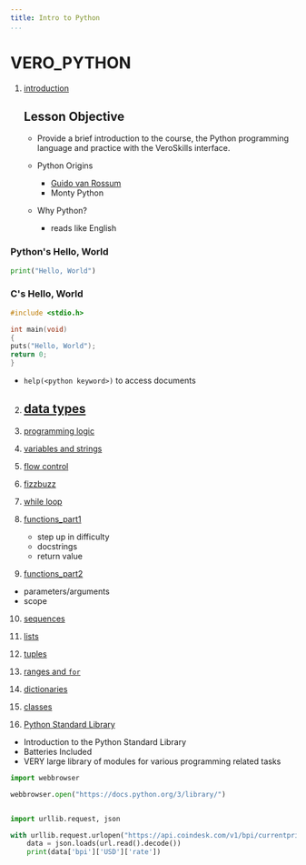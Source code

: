 ```yaml
---
title: Intro to Python
...
```


# VERO_PYTHON


1. [introduction](./lessons/01lesson/index.html)

   ## Lesson Objective

   - Provide a brief introduction to the course, the Python programming language and practice with the VeroSkills interface.

   - Python Origins
     - [Guido van Rossum](https://gvanrossum.github.io)
     - Monty Python
   - Why Python?
     - reads like English

### Python's Hello, World

```python
print("Hello, World")
```

### C's Hello, World

```c
#include <stdio.h>

int main(void)
{
puts("Hello, World");
return 0;
}
```
   - `help(<python keyword>)` to access documents



2. [data types](./lessons/02lesson/index.html) 
   - 


3. [programming logic](./lessons/03lesson/index.html)


4. [variables and strings](./lessons/04lesson/index.html)


5. [flow control](./lessons/05lesson/index.html)


6. [fizzbuzz](./lessons/06lesson/index.html)



7. [while loop](./lessons/07lesson/index.html)



8. [functions_part1](./lessons/08lesson/index.html)

   - step up in difficulty
   - docstrings
   - return value


9.  [functions_part2](./lessons/09lesson/index.html)

   - parameters/arguments
   - scope

10. [sequences](./lessons/10lesson/index.html)



11. [lists](./lessons/11lesson/index.html)


12. [tuples](./lessons/12lesson/index.html)



13. [ranges and `for`](./lessons/13lesson/index.html)



14. [dictionaries](./lessons/14lesson/index.html)


15. [classes](./lessons/15lesson/index.html)


16. [Python Standard Library](./lessons/16lesson/index.html)

   - Introduction to the Python Standard Library
   - Batteries Included
   - VERY large library of modules for various programming related tasks

```python
import webbrowser

webbrowser.open("https://docs.python.org/3/library/")
```

```python

import urllib.request, json

with urllib.request.urlopen("https://api.coindesk.com/v1/bpi/currentprice.json") as url:
    data = json.loads(url.read().decode())
    print(data['bpi']['USD']['rate'])
```